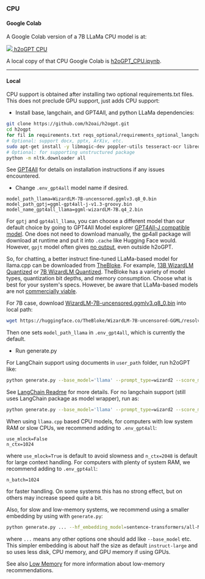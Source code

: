 ### CPU

#### Google Colab

A Google Colab version of a 7B LLaMa CPU model is at:

[![](https://colab.research.google.com/assets/colab-badge.svg) h2oGPT CPU](https://colab.research.google.com/drive/13RiBdAFZ6xqDwDKfW6BG_-tXfXiqPNQe?usp=sharing)

A local copy of that CPU Google Colab is [h2oGPT_CPU.ipynb](h2oGPT_CPU.ipynb).

---

#### Local

CPU support is obtained after installing two optional requirements.txt files.  This does not preclude GPU support, just adds CPU support:

* Install base, langchain, and GPT4All, and python LLaMa dependencies:
```bash
git clone https://github.com/h2oai/h2ogpt.git
cd h2ogpt
for fil in requirements.txt reqs_optional/requirements_optional_langchain.txt reqs_optional/requirements_optional_gpt4all.txt reqs_optional/requirements_optional_langchain.gpllike.txt reqs_optional/requirements_optional_langchain.urls.txt ; do pip install -r $fil ; done
# Optional: support docx, pptx, ArXiv, etc.
sudo apt-get install -y libmagic-dev poppler-utils tesseract-ocr libreoffice
# Optional: for supporting unstructured package
python -m nltk.downloader all
```
See [GPT4All](https://github.com/nomic-ai/gpt4all) for details on installation instructions if any issues encountered.

* Change `.env_gpt4all` model name if desired.
```.env_gpt4all
model_path_llama=WizardLM-7B-uncensored.ggmlv3.q8_0.bin
model_path_gptj=ggml-gpt4all-j-v1.3-groovy.bin
model_name_gpt4all_llama=ggml-wizardLM-7B.q4_2.bin
```
For `gptj` and `gpt4all_llama`, you can choose a different model than our default choice by going to GPT4All Model explorer [GPT4All-J compatible model](https://gpt4all.io/index.html). One does not need to download manually, the gp4all package will download at runtime and put it into `.cache` like Hugging Face would.  However, `gpjt` model often gives [no output](FAQ.md#gpt4all-not-producing-output), even outside h2oGPT.

So, for chatting, a better instruct fine-tuned LLaMa-based model for llama.cpp can be downloaded from [TheBloke](https://huggingface.co/TheBloke).  For example, [13B WizardLM Quantized](https://huggingface.co/TheBloke/wizardLM-13B-1.0-GGML) or [7B WizardLM Quantized](https://huggingface.co/TheBloke/WizardLM-7B-uncensored-GGML).  TheBloke has a variety of model types, quantization bit depths, and memory consumption.  Choose what is best for your system's specs.  However, be aware that LLaMa-based models are not [commercially viable](FAQ.md#commercial-viability).

For 7B case, download [WizardLM-7B-uncensored.ggmlv3.q8_0.bin](https://huggingface.co/TheBloke/WizardLM-7B-uncensored-GGML/resolve/main/WizardLM-7B-uncensored.ggmlv3.q8_0.bin) into local path:
```bash
wget https://huggingface.co/TheBloke/WizardLM-7B-uncensored-GGML/resolve/main/WizardLM-7B-uncensored.ggmlv3.q8_0.bin
```
Then one sets `model_path_llama` in `.env_gpt4all`, which is currently the default.

* Run generate.py

For LangChain support using documents in `user_path` folder, run h2oGPT like:
```bash
python generate.py --base_model='llama' --prompt_type=wizard2 --score_model=None --langchain_mode='UserData' --user_path=user_path
```
See [LangChain Readme](README_LangChain.md) for more details.
For no langchain support (still uses LangChain package as model wrapper), run as:
```bash
python generate.py --base_model='llama' --prompt_type=wizard2 --score_model=None
```

When using `llama.cpp` based CPU models, for computers with low system RAM or slow CPUs, we recommend adding to `.env_gpt4all`:
```.env_gpt4all
use_mlock=False
n_ctx=1024
```
where `use_mlock=True` is default to avoid slowness and `n_ctx=2048` is default for large context handling.  For computers with plenty of system RAM, we recommend adding to `.env_gpt4all`:
```.env_gpt4all
n_batch=1024
```
for faster handling.  On some systems this has no strong effect, but on others may increase speed quite a bit.

Also, for slow and low-memory systems, we recommend using a smaller embedding by using with `generate.py`:
```bash
python generate.py ... --hf_embedding_model=sentence-transformers/all-MiniLM-L6-v2
```
where `...` means any other options one should add like `--base_model` etc.  This simpler embedding is about half the size as default `instruct-large` and so uses less disk, CPU memory, and GPU memory if using GPUs.

See also [Low Memory](FAQ.md#low-memory-mode) for more information about low-memory recommendations.

